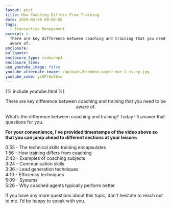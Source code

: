 ```yaml
---
layout: post
title: How Coaching Differs From Training
date: 2019-03-08 00:00:00
tags:
  - Transaction Management
excerpt: >-
  There are key difference between coaching and training that you need to be
  aware of.
enclosure:
pullquote:
enclosure_type: video/mp4
enclosure_time:
use_youtube_image: false
youtube_alternate_image: /uploads/brendon-payne-mar-1-ss-np.jpg
youtube_code: ysKPt6wVbvo
---
```


{% include youtube.html %}

<center>There are key difference between coaching and training that you need to be aware of.</center>

What’s the difference between coaching and training? Today I’ll answer that questions for you.

**For your convenience, I’ve provided timestamps of the video above so that you can jump ahead to different sections at your leisure:**

0:55 - The technical skills training encapsulates&nbsp;<br>1:56 - How training differs from coaching&nbsp;<br>2:43 - Examples of coaching subjects<br>3:24 - Communication skills<br>3:36 - Lead generation techniques&nbsp;<br>4:10 - Efficiency techniques&nbsp;<br>5:09 - Systems&nbsp;<br>5:26 - Why coached agents typically perform better

If you have any more questions about this topic, don’t hesitate to reach out to me. I’d be happy to speak with you.
